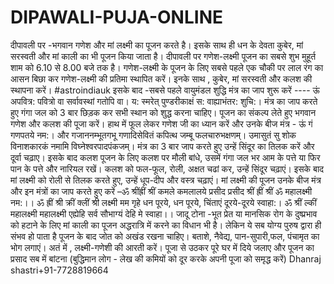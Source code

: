 # DIPAWALI-PUJA-ONLINE
दीपावली पर -भगवान गणेश और मां लक्ष्मी का पूजन करते  है। इसके साथ ही धन के देवता कुबेर, मां सरस्वती और मां काली का भी पूजन किया जाता है। दीपावली पर गणेश-लक्ष्मी पूजन का सबसे शुभ मुहूर्त शाम को 6.10 से 8.00 बजे तक है।   गणेश-लक्ष्मी के पूजन के लिए सबसे पहले एक चौकी पर लाल रंग का आसन बिछा कर गणेश-लक्ष्मी की प्रतिमा स्थापित करें। इनके साथ , कुबेर, मां सरस्वती और कलश की स्थापना करें। #astroindiauk इसके बाद -सबसे पहले वायुमंडल शुद्धि मंत्र का जाप शुरू करें ---- ऊं अपवित्र: पवित्रो वा सर्वावस्थां गतोपि वा। य: स्मरेत् पुण्डरीकाक्षं स: वाह्याभंतर: शुचि:। मंत्र का जाप करते हुए गंगा जल को 3 बार छिड़क कर सभी स्थान को शुद्ध करना चाहिए। पूजन का संकल्प लेते हुए भगवान गणेश और कलश की पूजा करें। हाथ में फूल लेकर गणेश जी का ध्यान करें और उनके बीज मंत्र - ऊं गं गणपतये नम:। और गजाननम्भूतगभू गणादिसेवितं कपित्थ जम्बू फलचारुभक्षणम्।  उमासुतं सु शोक विनाशकारकं नमामि विघ्नेश्वरपादपंकजम्। मंत्र का 3 बार जाप करते हुए उन्हें सिंदूर का तिलक करें और दूर्वा चढ़ाए। इसके बाद कलश पूजन के लिए कलश पर मौली बांधे, उसमें गंगा जल भर आम के पत्ते या फिर पान के पत्ते और नारियल रखें। कलश को  फल-फूल, रोली, अक्षत चढां कर, उन्हें सिंदूर चढ़ाएं। इसके बाद मां लक्ष्मी को रोली से तिलक करते हुए, उन्हें धूप-दीप और वस्त्र चढ़ाएं। मां लक्ष्मी की पूजन उनके बीज मंत्र और इन मंत्रों का जाप करते हुए करें –ॐ श्रींह्रीं श्रीं कमले कमलालये प्रसीद प्रसीद श्रीं ह्रीं श्रीं ॐ महालक्ष्मी नम:।। ॐ ह्रीं श्री क्रीं क्लीं श्री लक्ष्मी मम गृहे धन पूरये, धन पूरये, चिंताएं दूरये-दूरये स्वाहा:।  ॐ श्रीं ल्कीं महालक्ष्मी महालक्ष्मी एह्येहि सर्व सौभाग्यं देहि मे स्वाहा।। जादू टोना -भूत प्रेत या मानसिक रोग के दुष्प्रभाव को हटाने के लिए मां काली का पूजन अद्धरात्रि में करने का विधान भी है। लेकिन ये सब योग्य पुरुष द्वारा ही संभव हो पाता है  पूजन के बाद जोत को अखंड रखना चाहिए।  बताशे, नैवेद्य, पान-सुपारी,फल, पंचामृत का भोग लगाएं।  अतं में , लक्ष्मी-गणेशी की आरती करें। पूजा से उठकर पूरे घर में दिये जलाए  और पूजन का प्रसाद सब में बांटना (बुद्धिमान लोग - लेख की कमियों को दूर करके अपनी पूजा को समृद्ध करें)  Dhanraj shastri+91-7728819664
